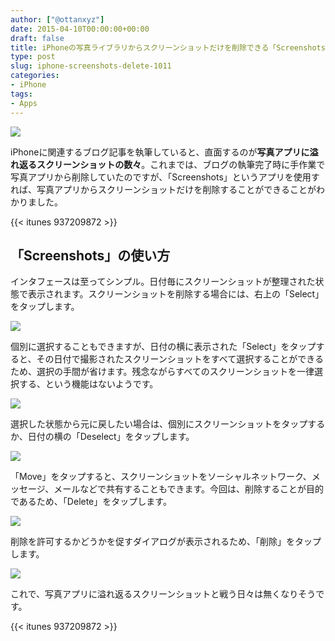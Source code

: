 ```yaml
---
author: ["@ottanxyz"]
date: 2015-04-10T00:00:00+00:00
draft: false
title: iPhoneの写真ライブラリからスクリーンショットだけを削除できる「Screenshots」
type: post
slug: iphone-screenshots-delete-1011
categories:
- iPhone
tags:
- Apps
---
```


![](150410-5527bbb9ebc56.jpg)






iPhoneに関連するブログ記事を執筆していると、直面するのが**写真アプリに溢れ返るスクリーンショットの数々**。これまでは、ブログの執筆完了時に手作業で写真アプリから削除していたのですが、「Screenshots」というアプリを使用すれば、写真アプリからスクリーンショットだけを削除することができることがわかりました。



{{< itunes 937209872 >}}



## 「Screenshots」の使い方





インタフェースは至ってシンプル。日付毎にスクリーンショットが整理された状態で表示されます。スクリーンショットを削除する場合には、右上の「Select」をタップします。





![](150410-5527bbbb2dd4a.png)






個別に選択することもできますが、日付の横に表示された「Select」をタップすると、その日付で撮影されたスクリーンショットをすべて選択することができるため、選択の手間が省けます。残念ながらすべてのスクリーンショットを一律選択する、という機能はないようです。





![](150410-5527bbc9ec106.png)






選択した状態から元に戻したい場合は、個別にスクリーンショットをタップするか、日付の横の「Deselect」をタップします。





![](150410-5527bbbec4b88.png)






「Move」をタップすると、スクリーンショットをソーシャルネットワーク、メッセージ、メールなどで共有することもできます。今回は、削除することが目的であるため、「Delete」をタップします。





![](150410-5527bbc240b0a.png)






削除を許可するかどうかを促すダイアログが表示されるため、「削除」をタップします。





![](150410-5527bbc5e3812.png)






これで、写真アプリに溢れ返るスクリーンショットと戦う日々は無くなりそうです。



{{< itunes 937209872 >}}
